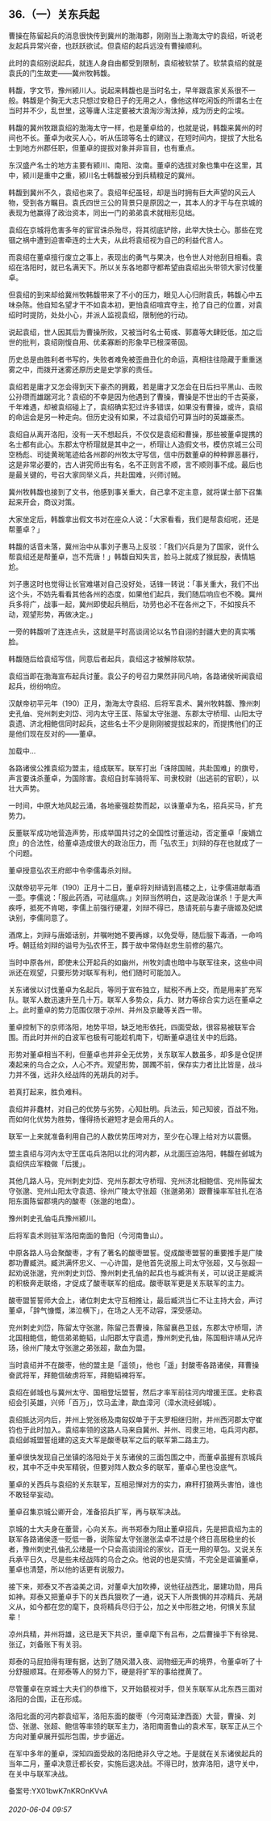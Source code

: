 ## 36.（一）关东兵起
曹操在陈留起兵的消息很快传到冀州的渤海郡，刚刚当上渤海太守的袁绍，听说老友起兵异常兴奋，也跃跃欲试。但袁绍的起兵远没有曹操顺利。



此时的袁绍别说起兵，就连人身自由都受到限制，袁绍被软禁了。软禁袁绍的就是袁氏的门生故吏——冀州牧韩馥。



韩馥，字文节，豫州颍川人。说起来韩馥也是当时名士，早年跟袁家关系很不一般。韩馥是个胸无大志只想过安稳日子的无用之人，像他这样吃闲饭的所谓名士在当时并不少，乱世里，这等庸人注定要被大浪淘沙淘汰掉，成为历史的尘埃。



韩馥的冀州牧跟袁绍的渤海太守一样，也是董卓给的，也就是说，韩馥来冀州的时间也不长。董卓为收买人心，听从伍琼等名士的建议，在短时间内，提拔了大批名士到地方州郡任职，但董卓的提拔对象并非盲目，也有重点。



东汉盛产名士的地方主要有颍川、南阳、汝南。董卓的选拔对象也集中在这里，其中，颍川是重中之重，颍川名士韩馥被分到兵精粮足的冀州。



韩馥到冀州不久，袁绍也来了。袁绍年纪虽轻，却是当时拥有巨大声望的风云人物，受到各方瞩目。袁氏四世三公的背景只是原因之一，其本人的才干与在京城的表现为他赢得了政治资本，同出一门的弟弟袁术就相形见绌。



袁绍在京城将危害多年的宦官诛杀殆尽，将其彻底铲除，此举大快士心。那些在党锢之祸中遭到迫害牵连的士大夫，从此将袁绍视为自己的利益代言人。



而袁绍在董卓擅行废立之事上，表现出的勇气与果决，也令世人对他刮目相看。袁绍在洛阳时，就已名满天下。所以关东各地郡守都希望由袁绍出头带领大家讨伐董卓。



但袁绍的到来却给冀州牧韩馥带来了不小的压力，眼见人心归附袁氏，韩馥心中五味杂陈。他自知名望才干不如袁本初，更怕袁绍喧宾夺主，抢了自己的位置，对袁绍时时提防，处处小心，并派人监视袁绍，限制他的行动。



说起袁绍，世人因其后为曹操所败，又被当时名士荀彧、郭嘉等大肆贬低，加之后世的批判，袁绍刚愎自用、优柔寡断的形象早已根深蒂固。



历史总是由胜利者书写的，失败者难免被歪曲丑化的命运，真相往往隐藏于重重迷雾之中，而拨开迷雾还原历史是史学家的责任。



袁绍若是庸才又怎会得到天下豪杰的拥戴，若是庸才又怎会在日后扫平黑山、击败公孙瓒而雄踞河北？袁绍的不幸是因为他遇到了曹操，曹操是不世出的千古英豪，千年难遇，却被袁绍碰上了，袁绍确实犯过许多错误，如果没有曹操，或许，袁绍的命运会是另一种走向。但历史没有如果，不过袁绍仍可算当时的英雄豪杰。



袁绍自从离开洛阳，没有一天不想起兵，不仅仅是袁绍和曹操，那些被董卓提携的名士都有此心。东郡太守桥瑁就是其中之一，桥瑁让人造假文书，模仿京城三公司空杨彪、司徒黄琬笔迹给各州郡的州牧太守写信，信中历数董卓的种种罪恶暴行，这是非常必要的，古人讲究师出有名，名不正则言不顺，言不顺则事不成。最后也是最关键的，号召大家同举义兵，共赴国难，兴师讨贼。



冀州牧韩馥也接到了文书，他感到事关重大，自己拿不定主意，就将谋士部下召集起来开会，商议对策。



大家坐定后，韩馥拿出假文书对在座众人说：「大家看看，我们是帮袁绍呢，还是帮董卓？」



韩馥的话音未落，冀州治中从事刘子惠马上反驳：「我们兴兵是为了国家，说什么帮袁绍还是帮董卓，岂不荒唐！」韩馥自知失言，脸马上就成了猴屁股，表情尴尬。



刘子惠这时也觉得让长官难堪对自己没好处，话锋一转说：「事关重大，我们不出这个头，不妨先看看其他各州的态度，如果他们起兵，我们随后响应也不晚。冀州兵多将广，战事一起，冀州即使起兵稍后，功劳也必不在各州之下，不如按兵不动，观望形势，再做决定。」



一旁的韩馥听了连连点头，这就是平时高谈阔论以名节自诩的封疆大吏的真实嘴脸。



韩馥随后给袁绍写信，同意后者起兵，袁绍这才被解除软禁。



袁绍当即在渤海宣布起兵讨董。袁公子的号召力果然非同凡响，各路诸侯听闻袁绍起兵，纷纷响应。



汉献帝初平元年（190）正月，渤海太守袁绍、后将军袁术、冀州牧韩馥、豫州刺史孔伷、兖州刺史刘岱、河内太守王匡、陈留太守张邈、东郡太守桥瑁、山阳太守袁遗、济北相鲍信同时起兵，这些名士不少是刚刚被提拔起来的，而提携他们的正是他们现在反对的——董卓。



![]()加载中...

各路诸侯公推袁绍为盟主，组成联军。联军打出「诛除国贼，共赴国难」的旗号，声言要诛杀董卓，为国除害。袁绍自封车骑将军、司隶校尉（出逃前的官职），以壮大声势。



一时间，中原大地风起云涌，各地豪强趁势而起，以诛董卓为名，招兵买马，扩充势力。



反董联军成功地营造声势，形成举国共讨之的全国性讨董运动，否定董卓「废嫡立庶」的合法性，给董卓造成很大的政治压力，而「弘农王」刘辩的存在也就成了一个问题。



董卓授意弘农王府郎中令李儒毒杀刘辩。



汉献帝初平元年（190）正月十二日，董卓将刘辩请到高楼之上，让李儒进献毒酒一壶。李儒说：「服此药酒，可祛瘟病。」刘辩当然明白，这是政治谋杀！于是大声疾呼，抵死不肯喝，李儒上前强行硬灌，刘辩不得已，恳请死前与妻子唐姬及妃嫔诀别，李儒同意了。



酒席上，刘辩与唐姬话别，并嘱咐她不要再嫁，以免受辱，随后服下毒酒，一命呜呼。朝廷给刘辩的谥号为弘农怀王，葬于故中常侍赵忠生前修的墓穴。



当时中原各州，即使未公开起兵的如幽州，州牧刘虞也暗中与联军往来，这些中间派还在观望，只要形势对联军有利，他们随时可能加入。



关东诸侯以讨伐董卓为名起兵，等同于宣布独立，赋税不再上交，而是用来扩充军队。联军人数迅速升至几十万。联军人多势众，兵力、财力等综合实力远在董卓之上。此时董卓的势力范围仅限于凉州、并州及京畿等关西一带。



董卓控制下的京师洛阳，地势平坦，缺乏地形依托，四面受敌，很容易被联军合围。而此时并州的白波军也极有可能趁机南下，切断董卓退往关中的后路。



形势对董卓相当不利，但董卓也并非全无优势，关东联军人数虽多，却多是仓促拼凑起来的乌合之众，人心不齐。观望形势，踯躅不前，保存实力者比比皆是，战斗力并不强，远非久经战阵的羌胡兵的对手。



若真打起来，胜负难料。



袁绍并非蠢材，对自己的优势与劣势，心知肚明。兵法云，知己知彼，百战不殆。而如何化优势为胜势，懂得扬长避短才是会用兵的人。



联军一上来就准备利用自己的人数优势压垮对方，至少在心理上给对方以震慑。



盟主袁绍与河内太守王匡屯兵洛阳以北的河内郡，从北面压迫洛阳，韩馥在邺城为袁绍供应军粮做「后援」。



其他几路人马，兖州刺史刘岱、兖州东郡太守桥瑁、兖州济北相鲍信、兖州陈留太守张邈、兖州山阳太守袁遗、徐州广陵太守张超（张邈弟弟）跟曹操率军驻扎在洛阳东面陈留郡境内的酸枣（张邈的地盘）。



豫州刺史孔伷屯兵豫州颍川。



后将军袁术则驻军洛阳南面的鲁阳（今河南鲁山）。



中原各路人马会聚酸枣，才有了著名的酸枣盟誓。促成酸枣盟誓的重要推手是广陵郡功曹臧洪。臧洪满怀忠义、一心许国，是他首先说服上司太守张超，又与张超一起劝说张邈，兖州刺史刘岱、豫州刺史孔伷的起兵也与臧洪有关，可以说正是臧洪的积极奔走联络，才促成了酸枣联军的组成。酸枣联军更是关东联军的主力。



酸枣盟誓誓师大会上，诸位刺史太守互相推让，最后臧洪当仁不让主持大会，声讨董卓，「辞气慷慨，涕泣横下」，在场之人无不动容，深受感动。



兖州刺史刘岱，陈留太守张邈，陈留己吾曹操，陈留襄邑卫兹，东郡太守桥瑁，济北国相鲍信，鲍信弟弟鲍韬，山阳郡太守袁遗，豫州刺史孔伷，陈国相许靖从兄许玚，徐州广陵太守张邈之弟张超，歃血为盟。



当时袁绍并不在酸枣，他的盟主是「遥领」，他也「遥」封酸枣各路诸侯，拜曹操奋武将军，拜鲍信破虏将军，拜鲍韬裨将军。



袁绍在邺城也与冀州太守、国相登坛盟誓，然后才率军前往河内增援王匡。史称袁绍会引英雄，兴师「百万」，饮马孟津，歃血漳河（漳水流经邺城）。



袁绍抵达河内后，并州上党张杨及南匈奴单于于夫罗相继归附，并州西河郡太守崔钧也于此时加入。袁绍率领的这路人马来自冀州、并州、司隶三地，屯兵河内郡。袁绍邺城盟誓组建的这支大军是酸枣联军之后的联军第二路主力。



董卓很快发现自己坐镇的洛阳处于关东诸侯的三面包围之中，而董卓虽握有京城兵权，其中不乏中央军精锐，但要对阵人数众多的联军，董卓心里也没底气。



董卓的关西兵与袁绍的关东联军，互相忌惮对方的实力，麻秆打狼两头害怕，谁也不敢轻举妄动。



董卓召集京城公卿开会，准备招兵扩军，再与联军决战。



京城的士大夫身在董营，心向关东。尚书郑泰为阻止董卓招兵，先是把袁绍为主的联军各路诸侯逐一贬低一番，说陈留太守张邈张孟卓不过是个终日高居稳坐的长者，豫州刺史孔伷孔公绪是一个只会高谈阔论的家伙，百无一用的草包。又说关东兵承平日久，尽是些未经战阵的乌合之众。他说的也是实情，不完全是诓骗董卓，董卓也清楚，所以他的话更有说服力。



接下来，郑泰又不吝溢美之词，对董卓大加吹捧，说他征战西北，屡建功勋，用兵如神。郑泰又把董卓手下的关西兵狠吹了一通，说天下人所畏惧的并凉精兵、羌胡义从，如今都在您的麾下，良将精兵尽归于公，加之关中形胜之地，何惧关东鼠辈！



凉州兵精，并州将雄，这已是天下共识，董卓麾下有吕布，之后曹操手下有徐晃、张辽，刘备账下有关羽。



郑泰的马屁拍得有理有据，达到了随风潜入夜、润物细无声的境界，令董卓听了十分舒服顺耳。在郑泰等人的努力下，硬是将扩军的事给搅黄了。



尽管董卓在京城士大夫们的恭维下，又开始藐视对手，但关东联军从北东西三面对洛阳的合围，正在形成。



洛阳北面的河内郡袁绍军，洛阳东面的酸枣（今河南延津西面）大营，曹操、刘岱、张邈、张超、鲍信等率领的联军主力，洛阳南面鲁山的袁术军，联军正从三个方向对董卓展开弧形包围，步步逼近。



在军中多年的董卓，深知四面受敌的洛阳绝非久守之地。于是就在关东诸侯起兵的当年二月，董卓决意迁都长安，实施后退决战。不得已时，放弃洛阳，退守关中，在关中与联军决战。



备案号:YX01bwK7nKROnKVvA


###### 2020-06-04 09:57
